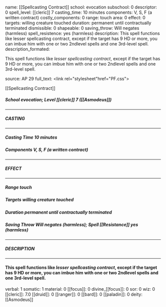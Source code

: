 name: [[Spellcasting Contract]]
school: evocation
subschool: 0
descriptor: 0
spell_level: [[cleric]] 7
casting_time: 10 minutes
components: V, S, F (a written contract)
costly_components: 0
range: touch
area: 0
effect: 0
targets: willing creature touched
duration: permanent until contractually terminated
dismissible: 0
shapeable: 0
saving_throw: Will negates (harmless)
spell_resistence: yes (harmless)
description: This spell functions like lesser spellcasting contract, except if the target has 9 HD or more, you can imbue him with one or two 2ndlevel spells and one 3rd-level spell.
description_formated: <p>This spell functions like <i>lesser spellcasting contract</i>, except if the target has 9 HD or more, you can imbue him with one or two 2ndlevel spells and one 3rd-level spell.</p>
source: AP 29
full_text: <link rel="stylesheet"href="PF.css"><div class="heading"><p class="alignleft">[[Spellcasting Contract]]</p><div style="clear: both;"></div></div><div><h5><b>School </b>evocation; <b>Level </b>[[cleric]] 7 ([[Asmodeus]])</h5></div><hr/><div><h5><b>CASTING</b></h5></div><hr/><div><h5><b>Casting Time </b>10 minutes</h5><h5><b>Components </b>V, S, F (a written contract)</h5></div><hr/><div><h5><b>EFFECT</b></h5></div><hr/><div><h5><b>Range </b>touch</h5><h5><b>Targets </b>willing creature touched</h5><h5><b>Duration </b>permanent until contractually terminated</h5><h5><b>Saving Throw </b>Will negates (harmless); <b>Spell [[Resistance]] </b>yes (harmless)</h5></div><hr/><div><h5><b>DESCRIPTION</b></h5></div><hr/><div><h4><p>This spell functions like <i>lesser spellcasting contract</i>, except if the target has 9 HD or more, you can imbue him with one or two 2ndlevel spells and one 3rd-level spell.</p></h4></div>
verbal: 1
somatic: 1
material: 0
[[focus]]: 0
divine_[[focus]]: 0
sor: 0
wiz: 0
[[cleric]]: 7.0
[[druid]]: 0
[[ranger]]: 0
[[bard]]: 0
[[paladin]]: 0
deity: [[Asmodeus]]
